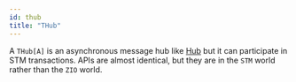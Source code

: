 ```yaml
---
id: thub
title: "THub"
---
```


A `THub[A]` is an asynchronous message hub like [Hub](../concurrency/hub.md) but it can participate in STM transactions. APIs are almost identical, but they are in the `STM` world rather than the `ZIO` world.
